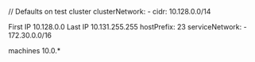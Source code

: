

// Defaults on test cluster
  clusterNetwork:
    - cidr: 10.128.0.0/14

First IP 	10.128.0.0
Last IP 	10.131.255.255
      hostPrefix: 23
  serviceNetwork:
    - 172.30.0.0/16

machines
10.0.*